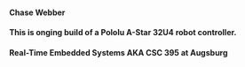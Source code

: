 #### Chase Webber

#### This is onging build of a Pololu A-Star 32U4 robot controller. 

#### Real-Time Embedded Systems AKA CSC 395 at Augsburg